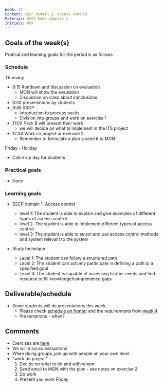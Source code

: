 ```yaml
---
Week: 17
Content: SSCP domain 1: Access control
Material: SSCP book chapter 3
Initials: MON
---
```


## Goals of the week(s)
Pratical and learning goals for the period is as follows

### Schedule
Thursday
* 8:15 Rundown and discussion on evaluation
  * MON will show the evaulation
  * Discussion on class about conclusions
* 9:00 presentations by students
* 9:45 SSCP
  * Introduction to process packs
  * Division into groups and work on exercise 1
* 11:00 Pack B will present their work
  * we will decide on what to implement in the ITS project
* 12:30 Work on project or exercise 2
  * Remember to formulate a plan a send it to MON

Friday - Holiday
* Catch-up day for students

### Practical goals
* None

### Learning goals
* SSCP domain 1: Access control
  * level 1: The student is able to explain and give examples of different types of access control
  * level 2: The student is able to implement different types of access control
  * level 3: The student is able to select and use access control methods and system relevant to the system

* Study technique
  * Level 1: The student can follow a structured path
  * Level 2: The student can actively participate in defining a path to a specified goal
  * Level 3: The student is capable of assessing his/her needs and find resource to fill knowledge/compentence gaps

## Deliverable/schedule
* Some students will do presentations this week.
    * Please check [schedule on fronter](https://fronter.com/eal/links/files.phtml/1261825527$31048836$/2nd+Semester/IT+Security/ITT2+ITS+presentations.pdf)  and the requirements from [week 4](ww04-introduction.md)
    * Presentations - when?

## Comments
* Exercises are [here](../materials/ww17-exercises.md)
* We will discuss evaluations
* When doing groups, join up with people on your own level.
* "work on project"...
  1. Decide on what to do and with whom
  2. Send email to MON with the plan - see notes on exercise 2
  3. Do work
  4. Present you work Friday
